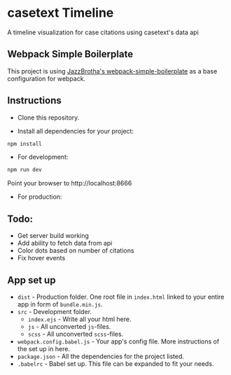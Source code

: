 # casetext Timeline
A timeline visualization for case citations using casetext's data api

## Webpack Simple Boilerplate
This project is using [JazzBrotha's webpack-simple-boilerplate](https://github.com/JazzBrotha/webpack-simple-boilerplate) as a base configuration for webpack.

## Instructions

* Clone this repository.

* Install all dependencies for your project:

```bash
npm install
```

* For development:

```bash
npm run dev
```

Point your browser to http://localhost:8666

* For production:


## Todo:
- Get server build working
- Add ability to fetch data from api
- Color dots based on number of citations
- Fix hover events

## App set up

* `dist` - Production folder. One root file in `index.html` linked to your entire app in form of `bundle.min.js`.
* `src` - Development folder.
    - `index.ejs` - Write all your html here.
    - `js` - All unconverted `js`-files.
    - `scss` - All unconverted `scss`-files.
* `webpack.config.babel.js` - Your app's config file. More instructions of the set up in here.
* `package.json` - All the dependencies for the project listed.
* `.babelrc` - Babel set up. This file can be expanded to fit your needs.
